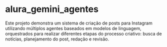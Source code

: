 # alura_gemini_agentes
Este projeto demonstra um sistema de criação de posts para Instagram utilizando múltiplos agentes baseados em modelos de linguagem, orquestrados para realizar diferentes etapas do processo criativo: busca de notícias, planejamento do post, redação e revisão.
